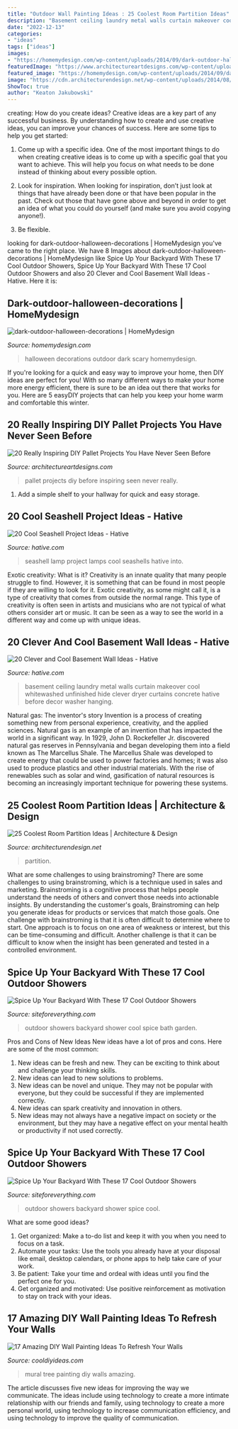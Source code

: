 ```yaml
---
title: "Outdoor Wall Painting Ideas : 25 Coolest Room Partition Ideas"
description: "Basement ceiling laundry metal walls curtain makeover cool whitewashed unfinished hide clever dryer curtains concrete hative before decor washer hanging"
date: "2022-12-13"
categories:
- "ideas"
tags: ["ideas"]
images:
- "https://homemydesign.com/wp-content/uploads/2014/09/dark-outdoor-halloween-decorations.jpg"
featuredImage: "https://www.architectureartdesigns.com/wp-content/uploads/2016/03/2-63.jpg"
featured_image: "https://homemydesign.com/wp-content/uploads/2014/09/dark-outdoor-halloween-decorations.jpg"
image: "https://cdn.architecturendesign.net/wp-content/uploads/2014/08/951.jpg"
ShowToc: true
author: "Keaton Jakubowski"
---
```



creating: How do you create ideas?
Creative ideas are a key part of any successful business. By understanding how to create and use creative ideas, you can improve your chances of success. Here are some tips to help you get started:
1. Come up with a specific idea. One of the most important things to do when creating creative ideas is to come up with a specific goal that you want to achieve. This will help you focus on what needs to be done instead of thinking about every possible option.

2. Look for inspiration. When looking for inspiration, don’t just look at things that have already been done or that have been popular in the past. Check out those that have gone above and beyond in order to get an idea of what you could do yourself (and make sure you avoid copying anyone!).

3. Be flexible.

	

		
looking for dark-outdoor-halloween-decorations | HomeMydesign you've came to the right place. We have 8 Images about dark-outdoor-halloween-decorations | HomeMydesign like Spice Up Your Backyard With These 17 Cool Outdoor Showers, Spice Up Your Backyard With These 17 Cool Outdoor Showers and also 20 Clever and Cool Basement Wall Ideas - Hative. Here it is:
		
    
## Dark-outdoor-halloween-decorations | HomeMydesign

<img loading=lazy src="https://homemydesign.com/wp-content/uploads/2014/09/dark-outdoor-halloween-decorations.jpg" onerror="this.onerror=null;this.src='https://tse4.mm.bing.net/th?id=OIP.Mx1qikBiRJuHc7kXdMb1vgHaLT&amp;pid=15.1';" alt="dark-outdoor-halloween-decorations | HomeMydesign">

_Source: homemydesign.com_

>halloween decorations outdoor dark scary homemydesign. 

	

If you're looking for a quick and easy way to improve your home, then DIY ideas are perfect for you! With so many different ways to make your home more energy efficient, there is sure to be an idea out there that works for you. Here are 5 easyDIY projects that can help you keep your home warm and comfortable this winter.

    
## 20 Really Inspiring DIY Pallet Projects You Have Never Seen Before

<img loading=lazy src="https://www.architectureartdesigns.com/wp-content/uploads/2016/03/2-63.jpg" onerror="this.onerror=null;this.src='https://tse3.mm.bing.net/th?id=OIP.uHtefiEliy9lykaeOb8fHAHaNd&amp;pid=15.1';" alt="20 Really Inspiring DIY Pallet Projects You Have Never Seen Before">

_Source: architectureartdesigns.com_

>pallet projects diy before inspiring seen never really. 

	

1. Add a simple shelf to your hallway for quick and easy storage.

    
## 20 Cool Seashell Project Ideas - Hative

<img loading=lazy src="https://hative.com/wp-content/uploads/2014/12/seashell-project-ideas/13-seashell-lamp.jpg" onerror="this.onerror=null;this.src='https://tse3.mm.bing.net/th?id=OIP.qCJraIMZYB5f4uhH387v3AHaLd&amp;pid=15.1';" alt="20 Cool Seashell Project Ideas - Hative">

_Source: hative.com_

>seashell lamp project lamps cool seashells hative into. 

	

Exotic creativity: What is it?
Creativity is an innate quality that many people struggle to find. However, it is something that can be found in most people if they are willing to look for it. Exotic creativity, as some might call it, is a type of creativity that comes from outside the normal range. This type of creativity is often seen in artists and musicians who are not typical of what others consider art or music. It can be seen as a way to see the world in a different way and come up with unique ideas.

    
## 20 Clever And Cool Basement Wall Ideas - Hative

<img loading=lazy src="https://hative.com/wp-content/uploads/2014/05/basement-wall-ideas/9-curtain-for-basement-wall.jpg" onerror="this.onerror=null;this.src='https://tse1.mm.bing.net/th?id=OIP.q0tQZrSR7t4WKemPkogjvgHaKJ&amp;pid=15.1';" alt="20 Clever and Cool Basement Wall Ideas - Hative">

_Source: hative.com_

>basement ceiling laundry metal walls curtain makeover cool whitewashed unfinished hide clever dryer curtains concrete hative before decor washer hanging. 

	

Natural gas: The inventor's story
Invention is a process of creating something new from personal experience, creativity, and the applied sciences. Natural gas is an example of an invention that has impacted the world in a significant way. In 1929, John D. Rockefeller Jr. discovered natural gas reserves in Pennsylvania and began developing them into a field known as The Marcellus Shale. The Marcellus Shale was developed to create energy that could be used to power factories and homes; it was also used to produce plastics and other industrial materials. With the rise of renewables such as solar and wind, gasification of natural resources is becoming an increasingly important technique for powering these systems.

    
## 25 Coolest Room Partition Ideas | Architecture &amp; Design

<img loading=lazy src="https://cdn.architecturendesign.net/wp-content/uploads/2014/08/951.jpg" onerror="this.onerror=null;this.src='https://tse3.mm.bing.net/th?id=OIP.l6uPWvwx0ulWGilhQm37mgHaLK&amp;pid=15.1';" alt="25 Coolest Room Partition Ideas | Architecture &amp; Design">

_Source: architecturendesign.net_

>partition. 

	

What are some challenges to using brainstroming?
There are some challenges to using brainstroming, which is a technique used in sales and marketing. Brainstroming is a cognitive process that helps people understand the needs of others and convert those needs into actionable insights. By understanding the customer's goals, Brainstroming can help you generate ideas for products or services that match those goals.
One challenge with brainstroming is that it is often difficult to determine where to start. One approach is to focus on one area of weakness or interest, but this can be time-consuming and difficult. Another challenge is that it can be difficult to know when the insight has been generated and tested in a controlled environment.

    
## Spice Up Your Backyard With These 17 Cool Outdoor Showers

<img loading=lazy src="http://siteforeverything.com/wp-content/uploads/2016/04/Outdoor-Shower-6.jpg" onerror="this.onerror=null;this.src='https://tse4.mm.bing.net/th?id=OIP.upm9wf4wI381Mfzhcu5akQHaKw&amp;pid=15.1';" alt="Spice Up Your Backyard With These 17 Cool Outdoor Showers">

_Source: siteforeverything.com_

>outdoor showers backyard shower cool spice bath garden. 

	

Pros and Cons of New Ideas
New ideas have a lot of pros and cons. Here are some of the most common:
1. New ideas can be fresh and new. They can be exciting to think about and challenge your thinking skills.
2. New ideas can lead to new solutions to problems.
3. New ideas can be novel and unique. They may not be popular with everyone, but they could be successful if they are implemented correctly.
4. New ideas can spark creativity and innovation in others.
5. New ideas may not always have a negative impact on society or the environment, but they may have a negative effect on your mental health or productivity if not used correctly.

    
## Spice Up Your Backyard With These 17 Cool Outdoor Showers

<img loading=lazy src="http://siteforeverything.com/wp-content/uploads/2016/04/Outdoor-Shower-5.jpg" onerror="this.onerror=null;this.src='https://tse2.mm.bing.net/th?id=OIP.mcLGfxFsc4MnsomYKm0xwwHaLH&amp;pid=15.1';" alt="Spice Up Your Backyard With These 17 Cool Outdoor Showers">

_Source: siteforeverything.com_

>outdoor showers backyard shower spice cool. 

	

What are some good ideas?
1. Get organized: Make a to-do list and keep it with you when you need to focus on a task.
2. Automate your tasks: Use the tools you already have at your disposal like email, desktop calendars, or phone apps to help take care of your work.
3. Be patient: Take your time and ordeal with ideas until you find the perfect one for you.
4. Get organized and motivated: Use positive reinforcement as motivation to stay on track with your ideas.

    
## 17 Amazing DIY Wall Painting Ideas To Refresh Your Walls

<img loading=lazy src="http://cooldiyideas.com/wp-content/uploads/2015/07/Tree-Mural.jpg" onerror="this.onerror=null;this.src='https://tse2.mm.bing.net/th?id=OIP.TW7BOu4x3fj9FSCJ7lLnAgHaJ4&amp;pid=15.1';" alt="17 Amazing DIY Wall Painting Ideas To Refresh Your Walls">

_Source: cooldiyideas.com_

>mural tree painting diy walls amazing. 

	

The article discusses five new ideas for improving the way we communicate. The ideas include using technology to create a more intimate relationship with our friends and family, using technology to create a more personal world, using technology to increase communication efficiency, and using technology to improve the quality of communication.

